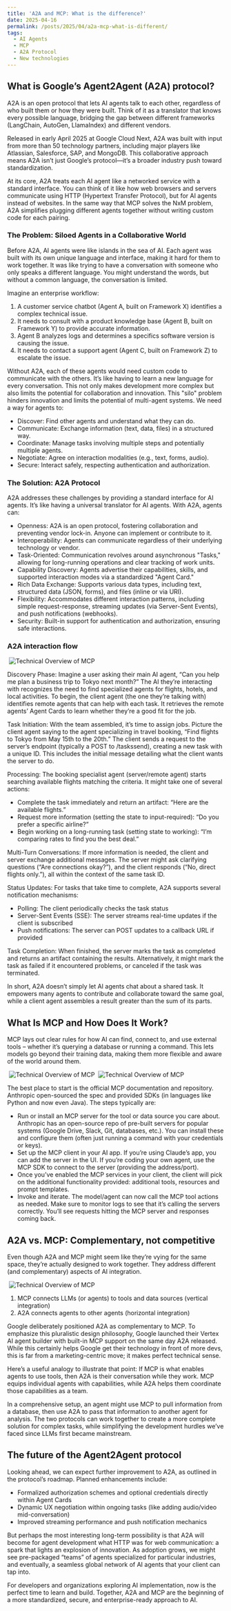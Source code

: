 ```yaml
---
title: 'A2A and MCP: What is the difference?'
date: 2025-04-16
permalink: /posts/2025/04/a2a-mcp-what-is-different/
tags:
  - AI Agents
  - MCP
  - A2A Protocol
  - New technologies
---
```


## What is Google’s Agent2Agent (A2A) protocol?

A2A is an open protocol that lets AI agents talk to each other, regardless of who built them or how they were built. Think of it as a translator that knows every possible language, bridging the gap between different frameworks (LangChain, AutoGen, LlamaIndex) and different vendors. 

Released in early April 2025 at Google Cloud Next, A2A was built with input from more than 50 technology partners, including major players like Atlassian, Salesforce, SAP, and MongoDB. This collaborative approach means A2A isn’t just Google’s protocol—it’s a broader industry push toward standardization. 

At its core, A2A treats each AI agent like a networked service with a standard interface. You can think of it like how web browsers and servers communicate using HTTP (Hypertext Transfer Protocol), but for AI agents instead of websites. In the same way that MCP solves the NxM problem, A2A simplifies plugging different agents together without writing custom code for each pairing.

### The Problem: Siloed Agents in a Collaborative World

Before A2A, AI agents were like islands in the sea of AI. Each agent was built with its own unique language and interface, making it hard for them to work together. It was like trying to have a conversation with someone who only speaks a different language. You might understand the words, but without a common language, the conversation is limited.

Imagine an enterprise workflow:
1. A customer service chatbot (Agent A, built on Framework X) identifies a complex technical issue.
2. It needs to consult with a product knowledge base (Agent B, built on Framework Y) to provide accurate information.
3. Agent B analyzes logs and determines a specifics software version is causing the issue.
4. It needs to contact a support agent (Agent C, built on Framework Z) to escalate the issue.

Without A2A, each of these agents would need custom code to communicate with the others. It’s like having to learn a new language for every conversation. This not only makes development more complex but also limits the potential for collaboration and innovation. This "silo" problem hinders innovation and limits the potential of multi-agent systems. We need a way for agents to:

- Discover: Find other agents and understand what they can do.
- Communicate: Exchange information (text, data, files) in a structured way.
- Coordinate: Manage tasks involving multiple steps and potentially multiple agents.
- Negotiate: Agree on interaction modalities (e.g., text, forms, audio).
- Secure: Interact safely, respecting authentication and authorization.

### The Solution: A2A Protocol

A2A addresses these challenges by providing a standard interface for AI agents. It’s like having a universal translator for AI agents. With A2A, agents can:

- Openness: A2A is an open protocol, fostering collaboration and preventing vendor lock-in. Anyone can implement or contribute to it.
- Interoperability: Agents can communicate regardless of their underlying technology or vendor.
- Task-Oriented: Communication revolves around asynchronous "Tasks," allowing for long-running operations and clear tracking of work units.
- Capability Discovery: Agents advertise their capabilities, skills, and supported interaction modes via a standardized "Agent Card."
- Rich Data Exchange: Supports various data types, including text, structured data (JSON, forms), and files (inline or via URI).
- Flexibility: Accommodates different interaction patterns, including simple request-response, streaming updates (via Server-Sent Events), and push notifications (webhooks).
- Security: Built-in support for authentication and authorization, ensuring safe interactions.

### A2A interaction flow

 ![Technical Overview of MCP](/images/blog_posts/2025-16-04-img0.png "Technical Overview of MCP")

Discovery Phase: Imagine a user asking their main AI agent, “Can you help me plan a business trip to Tokyo next month?” The AI they’re interacting with recognizes the need to find specialized agents for flights, hotels, and local activities. To begin, the client agent (the one they’re talking with) identifies remote agents that can help with each task. It retrieves the remote agents’ Agent Cards to learn whether they’re a good fit for the job.

Task Initiation: With the team assembled, it’s time to assign jobs. Picture the client agent saying to the agent specializing in travel booking, “Find flights to Tokyo from May 15th to the 20th.” The client sends a request to the server’s endpoint (typically a POST to /taskssend), creating a new task with a unique ID. This includes the initial message detailing what the client wants the server to do. 

Processing: The booking specialist agent (server/remote agent) starts searching available flights matching the criteria. It might take one of several actions:

- Complete the task immediately and return an artifact: “Here are the available flights.”
- Request more information (setting the state to input-required): “Do you prefer a specific airline?”
- Begin working on a long-running task (setting state to working): “I’m comparing rates to find you the best deal.”

Multi-Turn Conversations: If more information is needed, the client and server exchange additional messages. The server might ask clarifying questions (“Are connections okay?”), and the client responds (“No, direct flights only.”), all within the context of the same task ID.

Status Updates: For tasks that take time to complete, A2A supports several notification mechanisms:

- Polling: The client periodically checks the task status
- Server-Sent Events (SSE): The server streams real-time updates if the client is subscribed
- Push notifications: The server can POST updates to a callback URL if provided

Task Completion: When finished, the server marks the task as completed and returns an artifact containing the results. Alternatively, it might mark the task as failed if it encountered problems, or canceled if the task was terminated.

In short, A2A doesn’t simply let AI agents chat about a shared task. It empowers many agents to contribute and collaborate toward the same goal, while a client agent assembles a result greater than the sum of its parts.

## What Is MCP and How Does It Work?

MCP lays out clear rules for how AI can find, connect to, and use external tools – whether it’s querying a database or running a command. This lets models go beyond their training data, making them more flexible and aware of the world around them.

 ![Technical Overview of MCP](/images/blog_posts/2025-16-04-img1.png "Technical Overview of MCP")
 ![Technical Overview of MCP](/images/blog_posts/2025-16-04-img2.png "Technical Overview of MCP")

The best place to start is the official MCP documentation and repository. Anthropic open-sourced the spec and provided SDKs (in languages like Python and now even Java). The steps typically are:

- Run or install an MCP server for the tool or data source you care about. Anthropic has an open-source repo of pre-built servers for popular systems (Google Drive, Slack, Git, databases, etc.). You can install these and configure them (often just running a command with your credentials or keys).
- Set up the MCP client in your AI app. If you’re using Claude’s app, you can add the server in the UI. If you’re coding your own agent, use the MCP SDK to connect to the server (providing the address/port).
- Once you’ve enabled the MCP services in your client, the client will pick on the additional functionality provided: additional tools, resources and prompt templates.
- Invoke and iterate. The model/agent can now call the MCP tool actions as needed. Make sure to monitor logs to see that it’s calling the servers correctly. You’ll see requests hitting the MCP server and responses coming back.

## A2A vs. MCP: Complementary, not competitive

Even though A2A and MCP might seem like they’re vying for the same space, they’re actually designed to work together. They address different (and complementary) aspects of AI integration.

 ![Technical Overview of MCP](/images/blog_posts/2025-16-04-img3.png "Technical Overview of MCP")

1. MCP connects LLMs (or agents) to tools and data sources (vertical integration)
2. A2A connects agents to other agents (horizontal integration)

Google deliberately positioned A2A as complementary to MCP. To emphasize this pluralistic design philosophy, Google launched their Vertex AI agent builder with built-in MCP support on the same day A2A released. While this certainly helps Google get their technology in front of more devs, this is far from a marketing-centric move; it makes perfect technical sense.

Here’s a useful analogy to illustrate that point: If MCP is what enables agents to use tools, then A2A is their conversation while they work. MCP equips individual agents with capabilities, while A2A helps them coordinate those capabilities as a team.

In a comprehensive setup, an agent might use MCP to pull information from a database, then use A2A to pass that information to another agent for analysis. The two protocols can work together to create a more complete solution for complex tasks, while simplifying the development hurdles we’ve faced since LLMs first became mainstream.

## The future of the Agent2Agent protocol

Looking ahead, we can expect further improvement to A2A, as outlined in the protocol’s roadmap. Planned enhancements include:

- Formalized authorization schemes and optional credentials directly within Agent Cards
- Dynamic UX negotiation within ongoing tasks (like adding audio/video mid-conversation)
- Improved streaming performance and push notification mechanics

But perhaps the most interesting long-term possibility is that A2A will become for agent development what HTTP was for web communication: a spark that lights an explosion of innovation. As adoption grows, we might see pre-packaged “teams” of agents specialized for particular industries, and eventually, a seamless global network of AI agents that your client can tap into.

For developers and organizations exploring AI implementation, now is the perfect time to learn and build. Together, A2A and MCP are the beginning of a more standardized, secure, and enterprise-ready approach to AI.